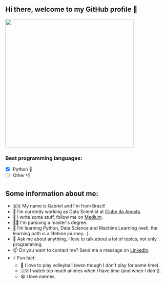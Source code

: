 ## Hi there, welcome to my GitHub profile 👋

<img src="https://i.imgur.com/Sf5zaQC.jpg" width="400">

### Best programming languages:

- [x] Python :snake:
- [ ] Other  :thumbsdown:

## Some information about me:

- :brazil: My name is Gabriel and I'm from Brazil!
- :game_die: I’m currently working as Data Scientist at [Clube da Aposta](https://clubedaposta.com/).
- :pencil: I write some stuff, follow me on [Medium](https://medium.com/@gabriel1991).
- :student: I'm pursuing a master's degree.
- 🌱 I’m learning Python, Data Science and Machine Learning (well, the learning path is a lifetime journey...).
- 💬 Ask me about anything, I love to talk about a lot of topics, not only programming.
- 📫 Do you want to contact me? Send me a message on [LinkedIn](https://www.linkedin.com/in/gabrielfonseca91/).
- ⚡ Fun fact:
  - :volleyball: I love to play volleyball (even though I don't play for some time).
  - :jp: I watch too much animes when I have time (and when I don't).
  - :laughing: I love memes.
